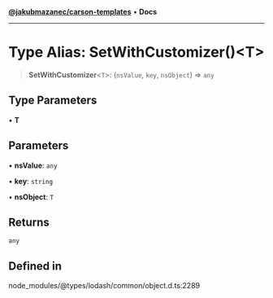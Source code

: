 [**@jakubmazanec/carson-templates**](../../../README.md) • **Docs**

---

# Type Alias: SetWithCustomizer()\<T\>

> **SetWithCustomizer**\<`T`\>: (`nsValue`, `key`, `nsObject`) => `any`

## Type Parameters

• **T**

## Parameters

• **nsValue**: `any`

• **key**: `string`

• **nsObject**: `T`

## Returns

`any`

## Defined in

node_modules/@types/lodash/common/object.d.ts:2289
